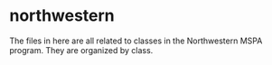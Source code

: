 # northwestern
The files in here are all related to classes in the Northwestern MSPA program. They are organized by class.
